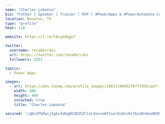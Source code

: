 ```yaml
---
name: "Charles Lamanna"
bio: "Father | Speaker | Trainer | MVP | #PowerApps & #PowerAutomate Community Super User | YouTuber Right-pointing triangle http://youtube.com/c/rezadorrani | Learn - Share - Clockwise rightwards and leftwards open circle arrows"
location: Houston, TX
type: "profile"
heat: 110

website: https://t.co/tAcqSdqguf

twitter:
  username: rezadorrani
  url: https://twitter.com/rezadorrani
  followers: 2931

topics:
  - Power Apps

images:
  - url: https://pbs.twimg.com/profile_images/1063114045270777856/qeT-jpWr_400x400.jpg
    width: 400
    height: 400
    isCached: true
    title: "Charles Lamanna"

secured: "/qDvXPGHwij5gkv3aKgQU2Dd5ZC1sL9xnveW15iwlOc6ns0+T6zeB+WxeNE89OV0F0wQdRG9D5Wo05So2yoiSvqQGTLxzOcNyp/IgI5y/4jav/6NLG4FEdA1od/5D8F60lE1pt2eTaNY/Wof8JArvpZwNzr7AHIDtoZ96MUUSCTYOJwGYOQm27AGNTXe6RAoerT2UPZql3zuaguKD5J/XF/t6+5+rJXaMHRjMj77/Ug0JLKlX9+zagDr7H2p/iRLMd12OnZYp+XheFbRnbM33S/ycM6XBc0Yk0Qgxfnj8aKjthkaiHIp78otVDMEeAFIUByAjMFlIHRdm23cVLO/5yY+Qq7nEiSdPBpAFM2oK44SI2dIebBA+wF94qG2uTQli88govTjjlwwDCeBKtWZOg6116ThJ/1h3HpT7s7dQ4I=;GftUOeRerZAmpJkb5Rhb7A=="
---
```


